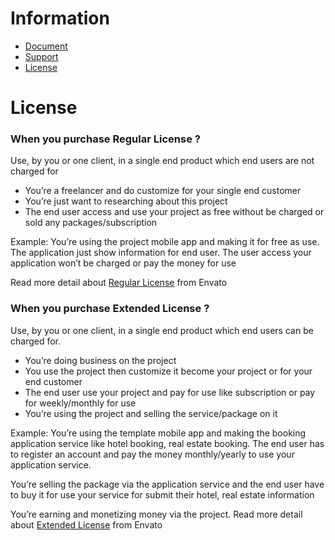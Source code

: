 # Information
- [Document](https://passionui.com/docs/listar-fluxpro)
- [Support](https://passionui.com/support)
- [License](https://passionui.com/license)

# License
### When you purchase Regular License ?
Use, by you or one client, in a single end product which end users are not charged for

- You’re a freelancer and do customize for your single end customer
- You’re just want to researching about this project
- The end user access and use your project as free without be charged or sold any packages/subscription

Example: You’re using the project mobile app and making it for free as use. The application just show information for end user. The user access your application won’t be charged or pay the money for use

Read more detail about [Regular License](https://codecanyon.net/licenses/terms/regular) from Envato

### When you purchase Extended License ?
Use, by you or one client, in a single end product which end users can be charged for.

- You’re doing business on the project
- You use the project then customize it become your project or for your end customer
- The end user use your project and pay for use like subscription or pay for weekly/monthly for use
- You’re using the project and selling the service/package on it

Example: You’re using the template mobile app and making the booking application service like hotel booking, real estate booking. The end user has to register an account and pay the money monthly/yearly to use your application service.

You’re selling the package via the application service and the end user have to buy it for use your service for submit their hotel, real estate information

You’re earning and monetizing money via the project.
Read more detail about [Extended License](https://codecanyon.net/licenses/terms/extended) from Envato
